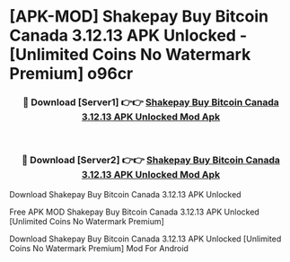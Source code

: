 # [APK-MOD] Shakepay  Buy Bitcoin Canada 3.12.13 APK Unlocked - [Unlimited Coins No Watermark Premium] o96cr



<div align="center">
<h3>🔴 Download [Server1] 👉👉 <a href="https://momento.my/?title=Shakepay__Buy_Bitcoin_Canada_3.12.13_APK_Unlocked">Shakepay  Buy Bitcoin Canada 3.12.13 APK Unlocked Mod Apk</a></h3><br>

<h3>🔴 Download [Server2] 👉👉 <a href="https://momento.my/?title=Shakepay__Buy_Bitcoin_Canada_3.12.13_APK_Unlocked">Shakepay  Buy Bitcoin Canada 3.12.13 APK Unlocked Mod Apk</a></h3>
</div>



Download Shakepay  Buy Bitcoin Canada 3.12.13 APK Unlocked 

Free APK MOD Shakepay  Buy Bitcoin Canada 3.12.13 APK Unlocked [Unlimited Coins No Watermark Premium]

Download Shakepay  Buy Bitcoin Canada 3.12.13 APK Unlocked [Unlimited Coins No Watermark Premium] Mod For Android
